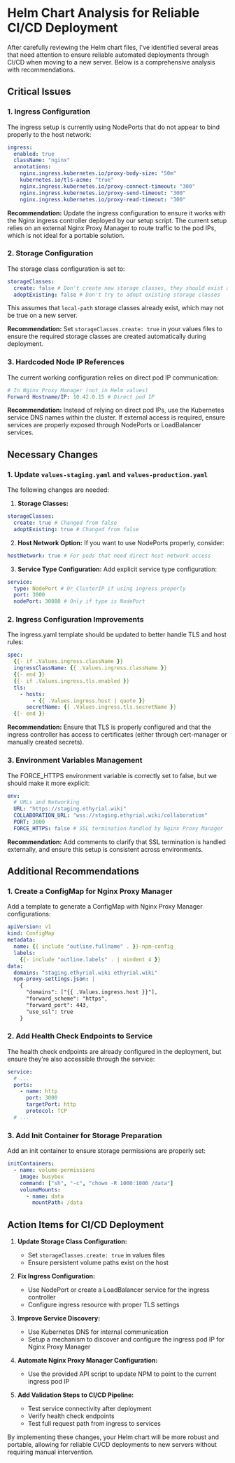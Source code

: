 # Helm Chart Analysis for Reliable CI/CD Deployment

After carefully reviewing the Helm chart files, I've identified several areas that need attention to ensure reliable automated deployments through CI/CD when moving to a new server. Below is a comprehensive analysis with recommendations.

## Critical Issues

### 1. Ingress Configuration

The ingress setup is currently using NodePorts that do not appear to bind properly to the host network:

```yaml
ingress:
  enabled: true
  className: "nginx"
  annotations:
    nginx.ingress.kubernetes.io/proxy-body-size: "50m"
    kubernetes.io/tls-acme: "true"
    nginx.ingress.kubernetes.io/proxy-connect-timeout: "300"
    nginx.ingress.kubernetes.io/proxy-send-timeout: "300"
    nginx.ingress.kubernetes.io/proxy-read-timeout: "300"
```

**Recommendation:** Update the ingress configuration to ensure it works with the Nginx ingress controller deployed by our setup script. The current setup relies on an external Nginx Proxy Manager to route traffic to the pod IPs, which is not ideal for a portable solution.

### 2. Storage Configuration

The storage class configuration is set to:

```yaml
storageClasses:
  create: false # Don't create new storage classes, they should exist already
  adoptExisting: false # Don't try to adopt existing storage classes
```

This assumes that `local-path` storage classes already exist, which may not be true on a new server.

**Recommendation:** Set `storageClasses.create: true` in your values files to ensure the required storage classes are created automatically during deployment.

### 3. Hardcoded Node IP References

The current working configuration relies on direct pod IP communication:

```yaml
# In Nginx Proxy Manager (not in Helm values)
Forward Hostname/IP: 10.42.0.15 # Direct pod IP
```

**Recommendation:** Instead of relying on direct pod IPs, use the Kubernetes service DNS names within the cluster. If external access is required, ensure services are properly exposed through NodePorts or LoadBalancer services.

## Necessary Changes

### 1. Update `values-staging.yaml` and `values-production.yaml`

The following changes are needed:

1. **Storage Classes:**

```yaml
storageClasses:
  create: true # Changed from false
  adoptExisting: true # Changed from false
```

2. **Host Network Option:**
   If you want to use NodePorts properly, consider:

```yaml
hostNetwork: true # For pods that need direct host network access
```

3. **Service Type Configuration:**
   Add explicit service type configuration:

```yaml
service:
  type: NodePort # Or ClusterIP if using ingress properly
  port: 3000
  nodePort: 30080 # Only if type is NodePort
```

### 2. Ingress Configuration Improvements

The ingress.yaml template should be updated to better handle TLS and host rules:

```yaml
spec:
  {{- if .Values.ingress.className }}
  ingressClassName: {{ .Values.ingress.className }}
  {{- end }}
  {{- if .Values.ingress.tls.enabled }}
  tls:
    - hosts:
        - {{ .Values.ingress.host | quote }}
      secretName: {{ .Values.ingress.tls.secretName }}
  {{- end }}
```

**Recommendation:** Ensure that TLS is properly configured and that the ingress controller has access to certificates (either through cert-manager or manually created secrets).

### 3. Environment Variables Management

The FORCE_HTTPS environment variable is correctly set to false, but we should make it more explicit:

```yaml
env:
  # URLs and Networking
  URL: "https://staging.ethyrial.wiki"
  COLLABORATION_URL: "wss://staging.ethyrial.wiki/collaboration"
  PORT: 3000
  FORCE_HTTPS: false # SSL termination handled by Nginx Proxy Manager
```

**Recommendation:** Add comments to clarify that SSL termination is handled externally, and ensure this setup is consistent across environments.

## Additional Recommendations

### 1. Create a ConfigMap for Nginx Proxy Manager

Add a template to generate a ConfigMap with Nginx Proxy Manager configurations:

```yaml
apiVersion: v1
kind: ConfigMap
metadata:
  name: {{ include "outline.fullname" . }}-npm-config
  labels:
    {{- include "outline.labels" . | nindent 4 }}
data:
  domains: "staging.ethyrial.wiki ethyrial.wiki"
  npm-proxy-settings.json: |
    {
      "domains": ["{{ .Values.ingress.host }}"],
      "forward_scheme": "https",
      "forward_port": 443,
      "use_ssl": true
    }
```

### 2. Add Health Check Endpoints to Service

The health check endpoints are already configured in the deployment, but ensure they're also accessible through the service:

```yaml
service:
  # ...
  ports:
    - name: http
      port: 3000
      targetPort: http
      protocol: TCP
  # ...
```

### 3. Add Init Container for Storage Preparation

Add an init container to ensure storage permissions are properly set:

```yaml
initContainers:
  - name: volume-permissions
    image: busybox
    command: ["sh", "-c", "chown -R 1000:1000 /data"]
    volumeMounts:
      - name: data
        mountPath: /data
```

## Action Items for CI/CD Deployment

1. **Update Storage Class Configuration:**

   - Set `storageClasses.create: true` in values files
   - Ensure persistent volume paths exist on the host

2. **Fix Ingress Configuration:**

   - Use NodePort or create a LoadBalancer service for the ingress controller
   - Configure ingress resource with proper TLS settings

3. **Improve Service Discovery:**

   - Use Kubernetes DNS for internal communication
   - Setup a mechanism to discover and configure the ingress pod IP for Nginx Proxy Manager

4. **Automate Nginx Proxy Manager Configuration:**

   - Use the provided API script to update NPM to point to the current ingress pod IP

5. **Add Validation Steps to CI/CD Pipeline:**
   - Test service connectivity after deployment
   - Verify health check endpoints
   - Test full request path from ingress to services

By implementing these changes, your Helm chart will be more robust and portable, allowing for reliable CI/CD deployments to new servers without requiring manual intervention.

